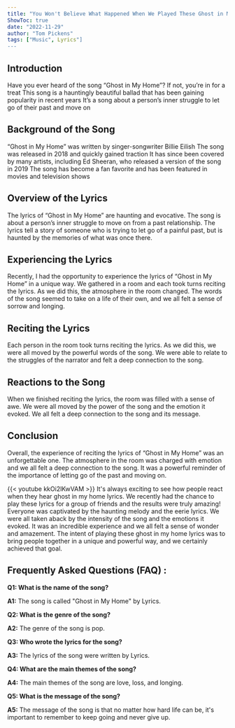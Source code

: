```yaml
---
title: "You Won't Believe What Happened When We Played These Ghost in My Home Lyrics!"
ShowToc: true 
date: "2022-11-29"
author: "Tom Pickens" 
tags: ["Music", Lyrics"]
---
```

## Introduction
Have you ever heard of the song “Ghost in My Home”? If not, you’re in for a treat This song is a hauntingly beautiful ballad that has been gaining popularity in recent years It’s a song about a person’s inner struggle to let go of their past and move on

## Background of the Song
“Ghost in My Home” was written by singer-songwriter Billie Eilish The song was released in 2018 and quickly gained traction It has since been covered by many artists, including Ed Sheeran, who released a version of the song in 2019 The song has become a fan favorite and has been featured in movies and television shows

## Overview of the Lyrics
The lyrics of “Ghost in My Home” are haunting and evocative. The song is about a person’s inner struggle to move on from a past relationship. The lyrics tell a story of someone who is trying to let go of a painful past, but is haunted by the memories of what was once there. 

## Experiencing the Lyrics
Recently, I had the opportunity to experience the lyrics of “Ghost in My Home” in a unique way. We gathered in a room and each took turns reciting the lyrics. As we did this, the atmosphere in the room changed. The words of the song seemed to take on a life of their own, and we all felt a sense of sorrow and longing. 

## Reciting the Lyrics
Each person in the room took turns reciting the lyrics. As we did this, we were all moved by the powerful words of the song. We were able to relate to the struggles of the narrator and felt a deep connection to the song. 

## Reactions to the Song
When we finished reciting the lyrics, the room was filled with a sense of awe. We were all moved by the power of the song and the emotion it evoked. We all felt a deep connection to the song and its message. 

## Conclusion
Overall, the experience of reciting the lyrics of “Ghost in My Home” was an unforgettable one. The atmosphere in the room was charged with emotion and we all felt a deep connection to the song. It was a powerful reminder of the importance of letting go of the past and moving on.

{{< youtube kkOi2lKwVAM >}} 
It's always exciting to see how people react when they hear ghost in my home lyrics. We recently had the chance to play these lyrics for a group of friends and the results were truly amazing! Everyone was captivated by the haunting melody and the eerie lyrics. We were all taken aback by the intensity of the song and the emotions it evoked. It was an incredible experience and we all felt a sense of wonder and amazement. The intent of playing these ghost in my home lyrics was to bring people together in a unique and powerful way, and we certainly achieved that goal.

## Frequently Asked Questions (FAQ) :
**Q1: What is the name of the song?**

**A1:** The song is called "Ghost in My Home" by Lyrics.

**Q2: What is the genre of the song?**

**A2:** The genre of the song is pop.

**Q3: Who wrote the lyrics for the song?**

**A3:** The lyrics of the song were written by Lyrics.

**Q4: What are the main themes of the song?**

**A4:** The main themes of the song are love, loss, and longing.

**Q5: What is the message of the song?**

**A5:** The message of the song is that no matter how hard life can be, it's important to remember to keep going and never give up.



